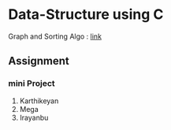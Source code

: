 # Data-Structure using C
Graph and Sorting Algo : [link](https://github.com/KKBUGHUNTER/Data-Structure/blob/main/DS%20UNIT%204%2C5.pdf)
## Assignment

### mini Project<br>
1. Karthikeyan
2. Mega
3. Irayanbu

